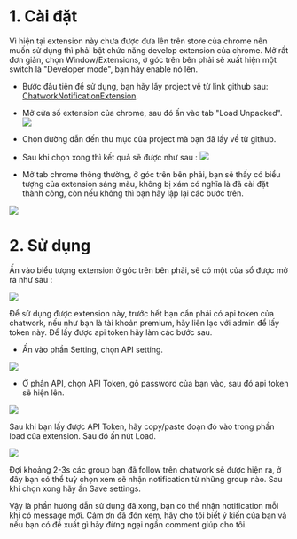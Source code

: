 # 1. Cài đặt
Vì hiện tại extension này chưa được đưa lên trên store của chrome nên muốn sử dụng thì phải bật chức năng develop extension của chrome. Mở rất đơn giản, chọn Window/Extensions, ở góc trên bên phải sẽ xuất hiện một switch là "Developer mode", bạn hãy enable nó lên.

- Bước đầu tiên để sử dụng, bạn hãy lấy project về từ link github sau: [ChatworkNotificationExtension](https://github.com/oNguyenTheHien/ChatworkNotificationExtension).
- Mở cửa sổ extension của chrome, sau đó ấn vào tab "Load Unpacked". 
![](https://images.viblo.asia/6d7308df-2fcc-49fe-aaa1-726f5f125418.png)

- Chọn đường dẫn đến thư mục của project mà bạn đã lấy về từ github.
- Sau khi chọn xong thì kết quả sẽ được như sau : 
![](https://images.viblo.asia/d5a979d5-3ed7-4d29-afe0-c9bb34d52ac8.png)
- Mở tab chrome thông thường, ở góc trên bên phải, bạn sẽ thấy có biểu tượng của extension sáng màu, không bị xám có nghĩa là đã cài đặt thành công, còn nếu không thì bạn hãy lập lại các bước trên.

![](https://images.viblo.asia/225da2d9-0236-46af-ad29-4a39e46fa1f7.png)

# 2. Sử dụng
Ấn vào biểu tượng extension ở góc trên bên phải, sẽ có một của sổ được mở ra như sau : 

![](https://images.viblo.asia/36baf6cf-3f5a-4cc3-8062-356ce276f194.png)

Để sử dụng được extension này, trước hết bạn cần phải có api token của chatwork, nếu như bạn là tài khoản premium, hãy liên lạc với admin để lấy token này. Để lấy được api token hãy làm các bước sau.

- Ấn vào phần Setting, chọn API setting.

![](https://images.viblo.asia/66021157-59b1-4e4e-88f0-24f04ee87749.png)

- Ở phần API, chọn API Token, gõ password của bạn vào, sau đó api token sẽ hiện lên.

![](https://images.viblo.asia/3eead909-2b14-4910-b5b6-3d8755afa8f8.png)

Sau khi bạn lấy được API Token, hãy copy/paste đoạn đó vào trong phần load của extension. Sau đó ấn nút Load.

![](https://images.viblo.asia/7fc058a2-ecbd-4a71-856c-0251d985b9b3.png)

Đợi khoảng 2-3s các group bạn đã follow trên chatwork sẽ được hiện ra, ở đây bạn có thể tuỳ chọn xem sẽ nhận notification từ những group nào. Sau khi chọn xong hãy ấn Save settings.

Vậy là phần hướng dẫn sử dụng đã xong, bạn có thể nhận notification mỗi khi có message mới. Cảm ơn đã đón xem, hãy cho tôi biết ý kiến của bạn và nếu bạn có đề xuất gì hãy đừng ngại ngần comment giúp cho tôi.
